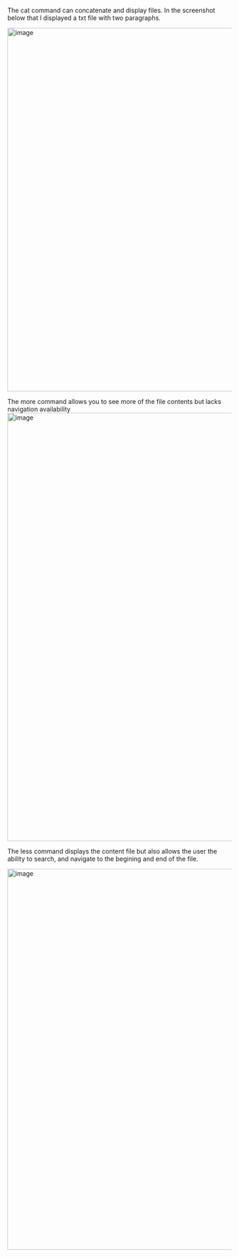 The cat command can concatenate and display files. In the screenshot below that I displayed a txt file with two paragraphs.

<img width="815" alt="image" src="https://github.com/Sfayson1/sfayson-module1/assets/137829671/3fd11997-14fc-4980-9104-8defcfdcf19c">

The more command allows you to see more of the file contents but lacks navigation availability
<img width="960" alt="image" src="https://github.com/Sfayson1/sfayson-module1/assets/137829671/806de54e-e7cf-4487-8615-07cab5089ecb">

The less command displays the content file but also allows the user the ability to search, and navigate to the begining and end of the file. 

<img width="854" alt="image" src="https://github.com/Sfayson1/sfayson-module1/assets/137829671/c72c2677-3e9a-4c57-b75f-00d166e5d6e0">
